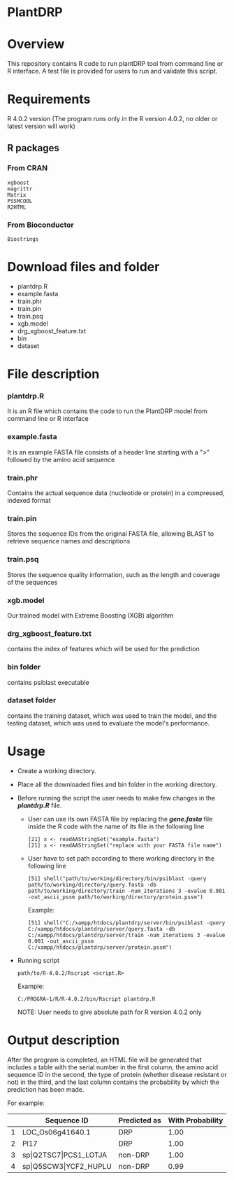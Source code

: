 # PlantDRP
# Overview
This repository contains R code to run plantDRP tool from command line or R interface. A test file is provided for users to run and validate this script.

# Requirements
R 4.0.2 version (The program runs only in the R version 4.0.2, no older or latest version will work)
## R packages
### From CRAN
    xgboost
    magrittr
    Matrix
    PSSMCOOL
    R2HTML
    
### From Bioconductor
    Biostrings

# Download files and folder
- plantdrp.R
- example.fasta
- train.phr
- train.pin
- train.psq
- xgb.model
- drg_xgboost_feature.txt
- bin
- dataset

# File description
### plantdrp.R
It is an R file which contains the code to run the PlantDRP model from command line or R interface
### example.fasta
It is an example FASTA file consists of a header line starting with a ">" followed by the amino acid sequence
### train.phr
Contains the actual sequence data (nucleotide or protein) in a compressed, indexed format
### train.pin
Stores the sequence IDs from the original FASTA file, allowing BLAST to retrieve sequence names and descriptions
### train.psq
Stores the sequence quality information, such as the length and coverage of the sequences
### xgb.model
Our trained model with Extreme Boosting (XGB) algorithm
### drg_xgboost_feature.txt
contains the index of features which will be used for the prediction
### bin folder
contains psiblast executable
### dataset folder
contains the training dataset, which was used to train the model, and the testing dataset, which was used to evaluate the model's performance.

# Usage 
- Create a working directory.
- Place all the downloaded files and bin folder in the working directory.
- Before running the script the user needs to make few changes in the _**plantdrp.R**_ file.
  
  - User can use its own FASTA file by replacing the _**gene.fasta**_ file inside the R code with the name of its file in the following line
  
        [21] x <- readAAStringSet("example.fasta")
        [21] x <- readAAStringSet("replace with your FASTA file name")

  -  User have to set path according to there working directory in the following line

         [51] shell("path/to/working/directory/bin/psiblast -query path/to/working/directory/query.fasta -db path/to/working/directory/train -num_iterations 3 -evalue 0.001 -out_ascii_pssm path/to/working/directory/protein.pssm")

      Example:
  
         [51] shell("C:/xampp/htdocs/plantdrp/server/bin/psiblast -query C:/xampp/htdocs/plantdrp/server/query.fasta -db C:/xampp/htdocs/plantdrp/server/train -num_iterations 3 -evalue 0.001 -out_ascii_pssm C:/xampp/htdocs/plantdrp/server/protein.pssm")
  
- Running script
  
      path/to/R-4.0.2/Rscript <script.R>

  Example:
  
      C:/PROGRA~1/R/R-4.0.2/bin/Rscript plantdrp.R
   
   NOTE: User needs to give absolute path for R version 4.0.2 only

# Output description
After the program is completed, an HTML file will be generated that includes a table with the serial number in the first column, the amino acid sequence ID in the second, the type of protein (whether disease resistant or not) in the third, and the last column contains the probability by which the prediction has been made.

For example:

| |Sequence ID |Predicted as|With Probability|
|---|---|---|---|
|1|LOC_Os06g41640.1|DRP|1.00|
|2|Pl17|DRP|1.00|
|3|sp\|Q2TSC7\|PCS1_LOTJA|non-DRP|1.00|
|4|sp\|Q5SCW3\|YCF2_HUPLU|non-DRP|0.99|
